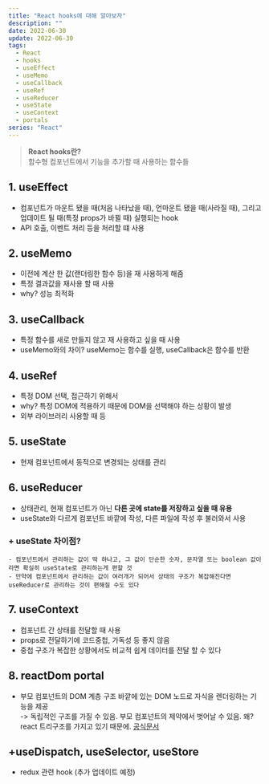 ```yaml
---
title: "React hooks에 대해 알아보자"
description: ""
date: 2022-06-30
update: 2022-06-30
tags:
  - React
  - hooks
  - useEffect
  - useMemo
  - useCallback
  - useRef
  - useReducer
  - useState
  - useContext
  - portals
series: "React"
---
```


> **React hooks란?** <br/> 함수형 컴포넌트에서 기능을 추가할 때 사용하는 함수들

## 1. useEffect
 - 컴포넌트가 마운트 됐을 때(처음 나타났을 때), 언마운트 됐을 때(사라질 때), 그리고 업데이트 될 때(특정 props가 바뀔 때) 실행되는 hook
 - API 호출, 이벤트 처리 등을 처리할 떄 사용

## 2. useMemo
  - 이전에 계산 한 값(랜더링한 함수 등)을 재 사용하게 해줌
  - 특정 결과값을 재사용 할 때 사용
  - why? 성능 최적화

## 3. useCallback
  - 특정 함수를 새로 만들지 않고 재 사용하고 싶을 때 사용
  - useMemo와의 차이? useMemo는 함수를 실행, useCallback은 함수를 반환

## 4. useRef
  - 특정 DOM 선택, 접근하기 위해서
  - why? 특정 DOM에 적용하기 때문에 DOM을 선택해야 하는 상황이 발생
  - 외부 라이브러리 사용할 때 등

## 5. useState
  - 현재 컴포넌트에서 동적으로 변경되는 상태를 관리

## 6. useReducer
  - 상태관리, 현재 컴포넌트가 아닌 **다른 곳에 state를 저장하고 싶을 때 유용**
  - useState와 다르게 컴포넌트 바깥에 작성, 다른 파일에 작성 후 불러와서 사용
  ### + useState 차이점?
    - 컴포넌트에서 관리하는 값이 딱 하나고, 그 값이 단순한 숫자, 문자열 또는 boolean 값이라면 확실히 useState로 관리하는게 편할 것
    - 만약에 컴포넌트에서 관리하는 값이 여러개가 되어서 상태의 구조가 복잡해진다면 useReducer로 관리하는 것이 편해질 수도 있다

## 7. useContext
  - 컴포넌트 간 상태를 전달할 때 사용
  - props로 전달하기에 코드중첩, 가독성 등 좋지 않음
  - 중첩 구조가 복잡한 상황에서도 비교적 쉽게 데이터를 전달 할 수 있다

## 8. reactDom portal
  - 부모 컴포넌트의 DOM 계층 구조 바깥에 있는 DOM 노드로 자식을 렌더링하는 기능을 제공 <br/>
  -> 독립적인 구조를 가질 수 있음. 부모 컴포넌트의 제약에서 벗어날 수 있음. 왜? react 트리구조를 가지고 있기 때문에.
  [공식문서](https://ko.reactjs.org/docs/portals.html)

## +useDispatch, useSelector, useStore
  - redux 관련 hook (추가 업데이트 예정)
  
